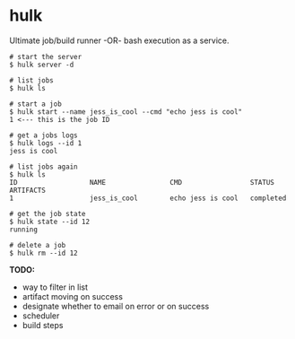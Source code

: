 # hulk

Ultimate job/build runner -OR- bash execution as a service.


```console
# start the server
$ hulk server -d

# list jobs
$ hulk ls

# start a job
$ hulk start --name jess_is_cool --cmd "echo jess is cool"
1 <--- this is the job ID

# get a jobs logs
$ hulk logs --id 1
jess is cool

# list jobs again
$ hulk ls
ID                  NAME                CMD                 STATUS              ARTIFACTS
1                   jess_is_cool        echo jess is cool   completed

# get the job state
$ hulk state --id 12
running

# delete a job
$ hulk rm --id 12
```

**TODO:**
- way to filter in list
- artifact moving on success
- designate whether to email on error or on success
- scheduler
- build steps
